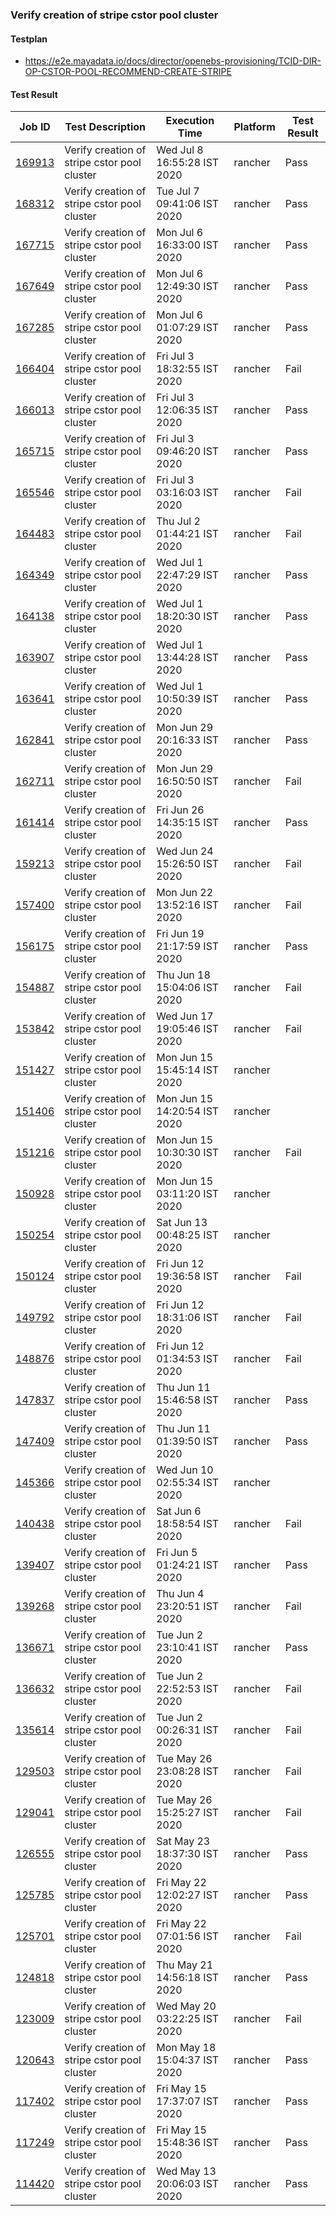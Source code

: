 ### Verify creation of stripe cstor pool cluster

#### Testplan

- https://e2e.mayadata.io/docs/director/openebs-provisioning/TCID-DIR-OP-CSTOR-POOL-RECOMMEND-CREATE-STRIPE


#### Test Result

| Job ID |   Test Description         | Execution Time | Platform |Test Result   |
 |---------|---------------------------| --------------| -------- |--------|
|     <a href= "https://gitlab.mayadata.io/oep/oep-e2e-rancher/-/jobs/169913">169913</a>           |  Verify creation of stripe cstor pool cluster           | Wed Jul  8 16:55:28 IST 2020  | rancher | Pass |
|     <a href= "https://gitlab.mayadata.io/oep/oep-e2e-rancher/-/jobs/168312">168312</a>           |  Verify creation of stripe cstor pool cluster           | Tue Jul  7 09:41:06 IST 2020  | rancher | Pass |
|     <a href= "https://gitlab.mayadata.io/oep/oep-e2e-rancher/-/jobs/167715">167715</a>           |  Verify creation of stripe cstor pool cluster           | Mon Jul  6 16:33:00 IST 2020  | rancher | Pass |
|     <a href= "https://gitlab.mayadata.io/oep/oep-e2e-rancher/-/jobs/167649">167649</a>           |  Verify creation of stripe cstor pool cluster           | Mon Jul  6 12:49:30 IST 2020  | rancher | Pass |
|     <a href= "https://gitlab.mayadata.io/oep/oep-e2e-rancher/-/jobs/167285">167285</a>           |  Verify creation of stripe cstor pool cluster           | Mon Jul  6 01:07:29 IST 2020  | rancher | Pass |
|     <a href= "https://gitlab.mayadata.io/oep/oep-e2e-rancher/-/jobs/166404">166404</a>           |  Verify creation of stripe cstor pool cluster           | Fri Jul  3 18:32:55 IST 2020  | rancher | Fail |
|     <a href= "https://gitlab.mayadata.io/oep/oep-e2e-rancher/-/jobs/166013">166013</a>           |  Verify creation of stripe cstor pool cluster           | Fri Jul  3 12:06:35 IST 2020  | rancher | Pass |
|     <a href= "https://gitlab.mayadata.io/oep/oep-e2e-rancher/-/jobs/165715">165715</a>           |  Verify creation of stripe cstor pool cluster           | Fri Jul  3 09:46:20 IST 2020  | rancher | Pass |
|     <a href= "https://gitlab.mayadata.io/oep/oep-e2e-rancher/-/jobs/165546">165546</a>           |  Verify creation of stripe cstor pool cluster           | Fri Jul  3 03:16:03 IST 2020  | rancher | Fail |
|     <a href= "https://gitlab.mayadata.io/oep/oep-e2e-rancher/-/jobs/164483">164483</a>           |  Verify creation of stripe cstor pool cluster           | Thu Jul  2 01:44:21 IST 2020  | rancher | Fail |
|     <a href= "https://gitlab.mayadata.io/oep/oep-e2e-rancher/-/jobs/164349">164349</a>           |  Verify creation of stripe cstor pool cluster           | Wed Jul  1 22:47:29 IST 2020  | rancher | Pass |
|     <a href= "https://gitlab.mayadata.io/oep/oep-e2e-rancher/-/jobs/164138">164138</a>           |  Verify creation of stripe cstor pool cluster           | Wed Jul  1 18:20:30 IST 2020  | rancher | Pass |
|     <a href= "https://gitlab.mayadata.io/oep/oep-e2e-rancher/-/jobs/163907">163907</a>           |  Verify creation of stripe cstor pool cluster           | Wed Jul  1 13:44:28 IST 2020  | rancher | Pass |
|     <a href= "https://gitlab.mayadata.io/oep/oep-e2e-rancher/-/jobs/163641">163641</a>           |  Verify creation of stripe cstor pool cluster           | Wed Jul  1 10:50:39 IST 2020  | rancher | Pass |
|     <a href= "https://gitlab.mayadata.io/oep/oep-e2e-rancher/-/jobs/162841">162841</a>           |  Verify creation of stripe cstor pool cluster           | Mon Jun 29 20:16:33 IST 2020  | rancher | Pass |
|     <a href= "https://gitlab.mayadata.io/oep/oep-e2e-rancher/-/jobs/162711">162711</a>           |  Verify creation of stripe cstor pool cluster           | Mon Jun 29 16:50:50 IST 2020  | rancher | Fail |
|     <a href= "https://gitlab.mayadata.io/oep/oep-e2e-rancher/-/jobs/161414">161414</a>           |  Verify creation of stripe cstor pool cluster           | Fri Jun 26 14:35:15 IST 2020  | rancher | Pass |
|     <a href= "https://gitlab.mayadata.io/oep/oep-e2e-rancher/-/jobs/159213">159213</a>           |  Verify creation of stripe cstor pool cluster           | Wed Jun 24 15:26:50 IST 2020  | rancher | Fail |
|     <a href= "https://gitlab.mayadata.io/oep/oep-e2e-rancher/-/jobs/157400">157400</a>           |  Verify creation of stripe cstor pool cluster           | Mon Jun 22 13:52:16 IST 2020  | rancher | Fail |
|     <a href= "https://gitlab.mayadata.io/oep/oep-e2e-rancher/-/jobs/156175">156175</a>           |  Verify creation of stripe cstor pool cluster           | Fri Jun 19 21:17:59 IST 2020  | rancher | Pass |
|     <a href= "https://gitlab.mayadata.io/oep/oep-e2e-rancher/-/jobs/154887">154887</a>           |  Verify creation of stripe cstor pool cluster           | Thu Jun 18 15:04:06 IST 2020  | rancher | Fail |
|     <a href= "https://gitlab.mayadata.io/oep/oep-e2e-rancher/-/jobs/153842">153842</a>           |  Verify creation of stripe cstor pool cluster           | Wed Jun 17 19:05:46 IST 2020  | rancher | Fail |
|     <a href= "https://gitlab.mayadata.io/oep/oep-e2e-rancher/-/jobs/151427">151427</a>           |  Verify creation of stripe cstor pool cluster           | Mon Jun 15 15:45:14 IST 2020  | rancher |  |
|     <a href= "https://gitlab.mayadata.io/oep/oep-e2e-rancher/-/jobs/151406">151406</a>           |  Verify creation of stripe cstor pool cluster           | Mon Jun 15 14:20:54 IST 2020  | rancher |  |
|     <a href= "https://gitlab.mayadata.io/oep/oep-e2e-rancher/-/jobs/151216">151216</a>           |  Verify creation of stripe cstor pool cluster           | Mon Jun 15 10:30:30 IST 2020  | rancher | Fail |
|     <a href= "https://gitlab.mayadata.io/oep/oep-e2e-rancher/-/jobs/150928">150928</a>           |  Verify creation of stripe cstor pool cluster           | Mon Jun 15 03:11:20 IST 2020  | rancher |  |
|     <a href= "https://gitlab.mayadata.io/oep/oep-e2e-rancher/-/jobs/150254">150254</a>           |  Verify creation of stripe cstor pool cluster           | Sat Jun 13 00:48:25 IST 2020  | rancher |  |
|     <a href= "https://gitlab.mayadata.io/oep/oep-e2e-rancher/-/jobs/150124">150124</a>           |  Verify creation of stripe cstor pool cluster           | Fri Jun 12 19:36:58 IST 2020  | rancher | Fail |
|     <a href= "https://gitlab.mayadata.io/oep/oep-e2e-rancher/-/jobs/149792">149792</a>           |  Verify creation of stripe cstor pool cluster           | Fri Jun 12 18:31:06 IST 2020  | rancher | Fail |
|     <a href= "https://gitlab.mayadata.io/oep/oep-e2e-rancher/-/jobs/148876">148876</a>           |  Verify creation of stripe cstor pool cluster           | Fri Jun 12 01:34:53 IST 2020  | rancher | Fail |
|     <a href= "https://gitlab.mayadata.io/oep/oep-e2e-rancher/-/jobs/147837">147837</a>           |  Verify creation of stripe cstor pool cluster           | Thu Jun 11 15:46:58 IST 2020  | rancher | Pass |
|     <a href= "https://gitlab.mayadata.io/oep/oep-e2e-rancher/-/jobs/147409">147409</a>           |  Verify creation of stripe cstor pool cluster           | Thu Jun 11 01:39:50 IST 2020  | rancher | Pass |
|     <a href= "https://gitlab.mayadata.io/oep/oep-e2e-rancher/-/jobs/145366">145366</a>           |  Verify creation of stripe cstor pool cluster           | Wed Jun 10 02:55:34 IST 2020  | rancher |  |
|     <a href= "https://gitlab.mayadata.io/oep/oep-e2e-rancher/-/jobs/140438">140438</a>           |  Verify creation of stripe cstor pool cluster           | Sat Jun  6 18:58:54 IST 2020  | rancher | Fail |
|     <a href= "https://gitlab.mayadata.io/oep/oep-e2e-rancher/-/jobs/139407">139407</a>           |  Verify creation of stripe cstor pool cluster           | Fri Jun  5 01:24:21 IST 2020  | rancher | Pass |
|     <a href= "https://gitlab.mayadata.io/oep/oep-e2e-rancher/-/jobs/139268">139268</a>           |  Verify creation of stripe cstor pool cluster           | Thu Jun  4 23:20:51 IST 2020  | rancher | Fail |
|     <a href= "https://gitlab.mayadata.io/oep/oep-e2e-rancher/-/jobs/136671">136671</a>           |  Verify creation of stripe cstor pool cluster           | Tue Jun  2 23:10:41 IST 2020  | rancher | Pass |
|     <a href= "https://gitlab.mayadata.io/oep/oep-e2e-rancher/-/jobs/136632">136632</a>           |  Verify creation of stripe cstor pool cluster           | Tue Jun  2 22:52:53 IST 2020  | rancher | Fail |
|     <a href= "https://gitlab.mayadata.io/oep/oep-e2e-rancher/-/jobs/135614">135614</a>           |  Verify creation of stripe cstor pool cluster           | Tue Jun  2 00:26:31 IST 2020  | rancher | Fail |
|     <a href= "https://gitlab.mayadata.io/oep/oep-e2e-rancher/-/jobs/129503">129503</a>           |  Verify creation of stripe cstor pool cluster           | Tue May 26 23:08:28 IST 2020  | rancher | Fail |
|     <a href= "https://gitlab.mayadata.io/oep/oep-e2e-rancher/-/jobs/129041">129041</a>           |  Verify creation of stripe cstor pool cluster           | Tue May 26 15:25:27 IST 2020  | rancher | Fail |
|     <a href= "https://gitlab.mayadata.io/oep/oep-e2e-rancher/-/jobs/126555">126555</a>           |  Verify creation of stripe cstor pool cluster           | Sat May 23 18:37:30 IST 2020  | rancher | Pass |
|     <a href= "https://gitlab.mayadata.io/oep/oep-e2e-rancher/-/jobs/125785">125785</a>           |  Verify creation of stripe cstor pool cluster           | Fri May 22 12:02:27 IST 2020  | rancher | Pass |
|     <a href= "https://gitlab.mayadata.io/oep/oep-e2e-rancher/-/jobs/125701">125701</a>           |  Verify creation of stripe cstor pool cluster           | Fri May 22 07:01:56 IST 2020  | rancher | Fail |
|     <a href= "https://gitlab.mayadata.io/oep/oep-e2e-rancher/-/jobs/124818">124818</a>           |  Verify creation of stripe cstor pool cluster           | Thu May 21 14:56:18 IST 2020  | rancher | Pass |
|     <a href= "https://gitlab.mayadata.io/oep/oep-e2e-rancher/-/jobs/123009">123009</a>           |  Verify creation of stripe cstor pool cluster           | Wed May 20 03:22:25 IST 2020  | rancher | Fail |
|     <a href= "https://gitlab.mayadata.io/oep/oep-e2e-rancher/-/jobs/120643">120643</a>           |  Verify creation of stripe cstor pool cluster           | Mon May 18 15:04:37 IST 2020  | rancher | Pass |
|     <a href= "https://gitlab.mayadata.io/oep/oep-e2e-rancher/-/jobs/117402">117402</a>           |  Verify creation of stripe cstor pool cluster           | Fri May 15 17:37:07 IST 2020  | rancher | Pass |
|     <a href= "https://gitlab.mayadata.io/oep/oep-e2e-rancher/-/jobs/117249">117249</a>           |  Verify creation of stripe cstor pool cluster           | Fri May 15 15:48:36 IST 2020  | rancher | Pass |
 |    <a href= "https://gitlab.mayadata.io/oep/oep-e2e-rancher/-/jobs/114420">114420</a>   |  Verify creation of stripe cstor pool cluster           |  Wed May 13 20:06:03 IST 2020     |rancher  |Pass  |
